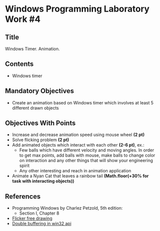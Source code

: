 # Windows Programming Laboratory Work #4

## Title
Windows Timer. Animation.

## Contents
* Windows timer

## Mandatory Objectives
* Create an animation based on Windows timer which involves at least 5 different drawn objects

## Objectives With Points
* Increase and decrease animation speed using mouse wheel **(2 pt)**
* Solve flicking problem **(2 pt)**
* Add animated objects which interact with each other **(2-6 pt)**, ex.:
  * Few balls which have different velocity and moving angles. In order to get max points, add balls with mouse, make balls to change color on interaction and any other things that will show your engineering spirit
  * Any other interesting and reach in animation application
* Animate a Nyan Cat that leaves a rainbow tail **(Math.floor(+30% for task with interacting objects))**

## References
* Programming Windows by Charlez Petzold, 5th edition:
  * Section I, Chapter 8
* [Flicker free drawing](http://www.catch22.net/tuts/flicker-free-drawing)
* [Double buffering in win32 api](http://www.cplusplus.com/forum/windows/35484/)
